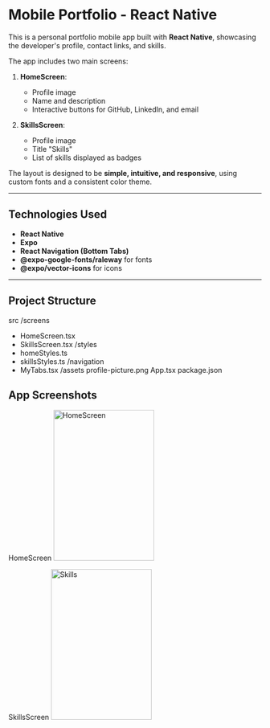 # Mobile Portfolio - React Native

This is a personal portfolio mobile app built with **React Native**, showcasing the developer's profile, contact links, and skills.  

The app includes two main screens:

1. **HomeScreen**:  
   - Profile image  
   - Name and description  
   - Interactive buttons for GitHub, LinkedIn, and email  

2. **SkillsScreen**:  
   - Profile image  
   - Title "Skills"  
   - List of skills displayed as badges  

The layout is designed to be **simple, intuitive, and responsive**, using custom fonts and a consistent color theme.

---

## Technologies Used

- **React Native**  
- **Expo**  
- **React Navigation (Bottom Tabs)**  
- **@expo-google-fonts/raleway** for fonts  
- **@expo/vector-icons** for icons  

---

## Project Structure
src
/screens
- HomeScreen.tsx
- SkillsScreen.tsx
/styles
- homeStyles.ts
- skillsStyles.ts
/navigation
- MyTabs.tsx
/assets
profile-picture.png
App.tsx
package.json

## App Screenshots
HomeScreen
<img width="200" height="300" alt="HomeScreen" src="https://github.com/user-attachments/assets/00f4e4c3-72e9-4d7f-b515-1713b350efeb" />

SkillsScreen
<img width="200" height="300" alt="Skills" src="https://github.com/user-attachments/assets/197fb7f0-8f09-4013-adaf-aa3b4065cd85" />

